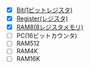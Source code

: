 - [x] [Bit(1ビットレジスタ)](https://github.com/ackintosh/nand2tetris/blob/master/03/a/Bit.hdl)
- [x] [Register(レジスタ)](https://github.com/ackintosh/nand2tetris/blob/master/03/a/Register.hdl)
- [x] [RAM8(8レジスタメモリ)](https://github.com/ackintosh/nand2tetris/blob/master/03/a/RAM8.hdl)
- [ ] PC(16ビットカウンタ)
- [ ] RAM512
- [ ] RAM4K
- [ ] RAM16K
